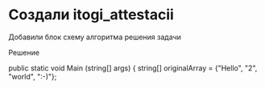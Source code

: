 # Создали itogi_attestacii

Добавили блок схему алгоритма решения задачи

Решение

public static void Main (string[] args) {
        string[] originalArray = {"Hello", "2", "world", ":-)"};
